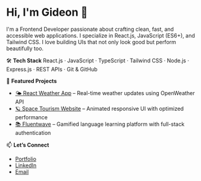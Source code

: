 # Hi, I'm Gideon 👋

I'm a Frontend Developer passionate about crafting clean, fast, and accessible web applications. I specialize in React.js, JavaScript (ES6+), and Tailwind CSS. I love building UIs that not only look good but perform beautifully too.

🛠️ **Tech Stack**
React.js · JavaScript · TypeScript · Tailwind CSS · Node.js · Express.js · REST APIs · Git & GitHub

🚀 **Featured Projects**
- [🌤️ React Weather App](https://gideon-cameron.github.io/React-Weather-App/) – Real-time weather updates using OpenWeather API
- [🪐 Space Tourism Website](https://space-tourism-main1.netlify.app/technology) – Animated responsive UI with optimized performance
- [📚 Fluentwave](https://fluentwave-beta.netlify.app/) – Gamified language learning platform with full-stack authentication

📫 **Let’s Connect**
- [Portfolio](https://gideons-work-portfolio.netlify.app/)
- [LinkedIn](https://www.linkedin.com/in/gideon-cameron-335801263/)
- [Email](gideonwork20@gmail.com)
